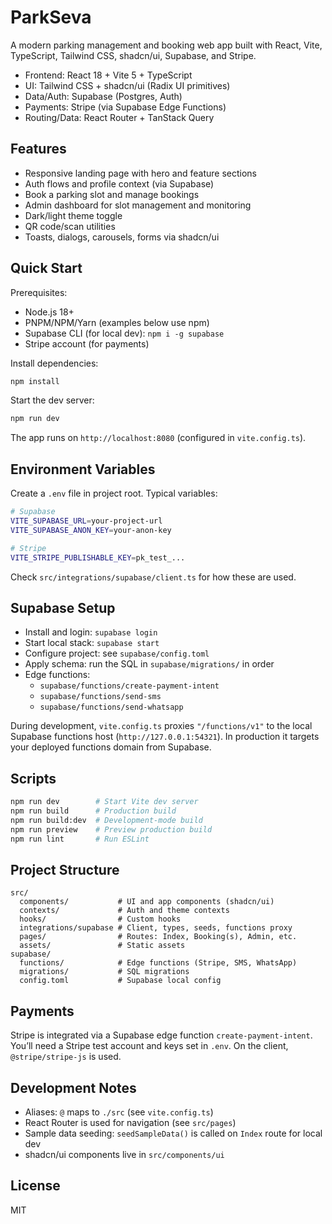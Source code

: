# ParkSeva

A modern parking management and booking web app built with React, Vite, TypeScript, Tailwind CSS, shadcn/ui, Supabase, and Stripe.

- Frontend: React 18 + Vite 5 + TypeScript
- UI: Tailwind CSS + shadcn/ui (Radix UI primitives)
- Data/Auth: Supabase (Postgres, Auth)
- Payments: Stripe (via Supabase Edge Functions)
- Routing/Data: React Router + TanStack Query

## Features

- Responsive landing page with hero and feature sections
- Auth flows and profile context (via Supabase)
- Book a parking slot and manage bookings
- Admin dashboard for slot management and monitoring
- Dark/light theme toggle
- QR code/scan utilities
- Toasts, dialogs, carousels, forms via shadcn/ui

## Quick Start

Prerequisites:
- Node.js 18+
- PNPM/NPM/Yarn (examples below use npm)
- Supabase CLI (for local dev): `npm i -g supabase`
- Stripe account (for payments)

Install dependencies:

```bash
npm install
```

Start the dev server:

```bash
npm run dev
```

The app runs on `http://localhost:8080` (configured in `vite.config.ts`).

## Environment Variables

Create a `.env` file in project root. Typical variables:

```bash
# Supabase
VITE_SUPABASE_URL=your-project-url
VITE_SUPABASE_ANON_KEY=your-anon-key

# Stripe
VITE_STRIPE_PUBLISHABLE_KEY=pk_test_...
```

Check `src/integrations/supabase/client.ts` for how these are used.

## Supabase Setup

- Install and login: `supabase login`
- Start local stack: `supabase start`
- Configure project: see `supabase/config.toml`
- Apply schema: run the SQL in `supabase/migrations/` in order
- Edge functions:
  - `supabase/functions/create-payment-intent`
  - `supabase/functions/send-sms`
  - `supabase/functions/send-whatsapp`

During development, `vite.config.ts` proxies `"/functions/v1"` to the local Supabase functions host (`http://127.0.0.1:54321`). In production it targets your deployed functions domain from Supabase.

## Scripts

```bash
npm run dev        # Start Vite dev server
npm run build      # Production build
npm run build:dev  # Development-mode build
npm run preview    # Preview production build
npm run lint       # Run ESLint
```

## Project Structure

```
src/
  components/           # UI and app components (shadcn/ui)
  contexts/             # Auth and theme contexts
  hooks/                # Custom hooks
  integrations/supabase # Client, types, seeds, functions proxy
  pages/                # Routes: Index, Booking(s), Admin, etc.
  assets/               # Static assets
supabase/
  functions/            # Edge functions (Stripe, SMS, WhatsApp)
  migrations/           # SQL migrations
  config.toml           # Supabase local config
```

## Payments

Stripe is integrated via a Supabase edge function `create-payment-intent`. You’ll need a Stripe test account and keys set in `.env`. On the client, `@stripe/stripe-js` is used.

## Development Notes

- Aliases: `@` maps to `./src` (see `vite.config.ts`)
- React Router is used for navigation (see `src/pages`)
- Sample data seeding: `seedSampleData()` is called on `Index` route for local dev
- shadcn/ui components live in `src/components/ui`

## License

MIT